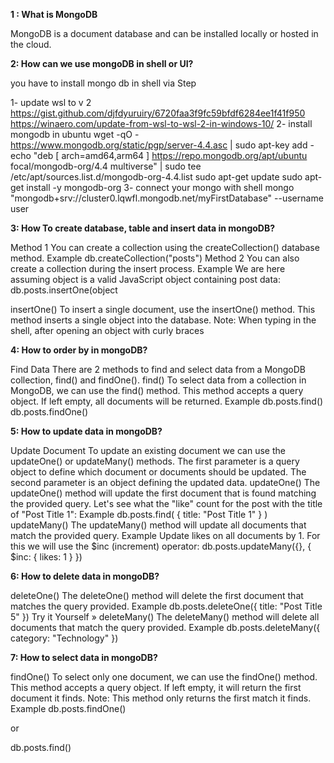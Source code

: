 **1 : What is MongoDB**

MongoDB is a document database and can be installed locally or
hosted in the cloud.

**2: How can we use mongoDB in shell or UI?**

you have to install mongo db in shell via Step 

1- update wsl to v 2
https://gist.github.com/djfdyuruiry/6720faa3f9fc59bfdf6284ee1f41f950
https://winaero.com/update-from-wsl-to-wsl-2-in-windows-10/
2- install mongodb in ubuntu
wget -qO - https://www.mongodb.org/static/pgp/server-4.4.asc | sudo apt-key add -
echo "deb [ arch=amd64,arm64 ] https://repo.mongodb.org/apt/ubuntu focal/mongodb-org/4.4 multiverse" |
sudo tee /etc/apt/sources.list.d/mongodb-org-4.4.list
sudo apt-get update
sudo apt-get install -y mongodb-org
3- connect your mongo with shell
mongo "mongodb+srv://cluster0.lqwfl.mongodb.net/myFirstDatabase" --username user

**3: How To create database, table and insert data in mongoDB?**

Method 1
You can create a collection using the createCollection() database method.
Example
db.createCollection("posts")
Method 2
You can also create a collection during the insert process.
Example
We are here assuming object is a valid JavaScript object containing post data:
db.posts.insertOne(object

insertOne()
To insert a single document, use the insertOne() method.
This method inserts a single object into the database.
Note: When typing in the shell, after opening an object with curly braces


**4: How to order by in mongoDB?**

Find Data
There are 2 methods to find and select data from a MongoDB collection, find() and findOne().
find()
To select data from a collection in MongoDB, we can use the find() method.
This method accepts a query object. If left empty, all documents will be returned.
Example
db.posts.find()
db.posts.findOne()

**5: How to update data in mongoDB?**

Update Document
To update an existing document we can use the updateOne() or updateMany() methods.
The first parameter is a query object to define which document or documents should be updated.
The second parameter is an object defining the updated data.
updateOne()
The updateOne() method will update the first document that is found matching the provided query.
Let's see what the "like" count for the post with the title of "Post Title 1":
Example
db.posts.find( { title: "Post Title 1" } )
updateMany()
The updateMany() method will update all documents that match the provided query.
Example
Update likes on all documents by 1. For this we will use the $inc (increment) operator:
db.posts.updateMany({}, { $inc: { likes: 1 } })


**6: How to delete data in mongoDB?**

deleteOne()
The deleteOne() method will delete the first document that matches the query provided.
Example
db.posts.deleteOne({ title: "Post Title 5" })
Try it Yourself »
deleteMany()
The deleteMany() method will delete all documents that match the query provided.
Example
db.posts.deleteMany({ category: "Technology" })


**7: How to select data in mongoDB?**

findOne()
To select only one document, we can use the findOne() method.
This method accepts a query object. If left empty, it will return the first document it finds.
Note: This method only returns the first match it finds.
Example
db.posts.findOne()

or 

db.posts.find()
